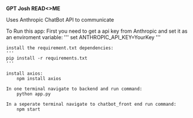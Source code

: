 **GPT Josh READ<>ME**

Uses Anthropic ChatBot API to communicate

To Run this app:
    First you need to get a api key from Anthropic and set it as an enviroment variable:
    '''
    set ANTHROPIC_API_KEY=YourKey
    '''
    
    install the requirement.txt dependencies:
    '''
    pip install -r requirements.txt
    '''
    
    install axios:
        npm install axios

    In one terminal navigate to backend and run command:
        python app.py

    In a seperate terminal navigate to chatbot_front end run command:
        npm start
    

